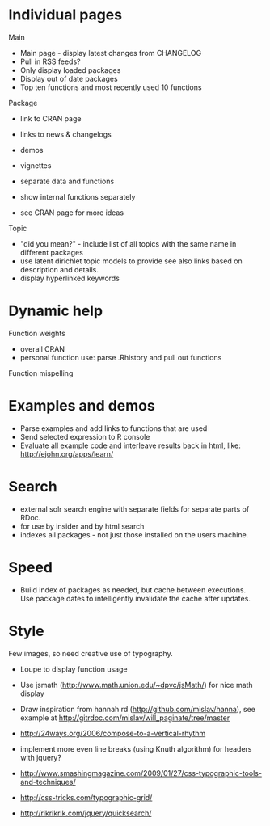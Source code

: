 Individual pages
================

Main

* Main page - display latest changes from CHANGELOG
* Pull in RSS feeds?
* Only display loaded packages
* Display out of date packages
* Top ten functions and most recently used 10 functions

Package

* link to CRAN page
* links to news & changelogs
* demos
* vignettes
* separate data and functions
* show internal functions separately

* see CRAN page for more ideas

Topic

* "did you mean?" - include list of all topics with the same name in different packages
* use latent dirichlet topic models to provide see also links based on description and details.
* display hyperlinked keywords

Dynamic help
============

Function weights
  * overall CRAN
  * personal function use: parse .Rhistory and pull out functions

Function mispelling

Examples and demos
==================

* Parse examples and add links to functions that are used
* Send selected expression to R console
* Evaluate all example code and interleave results back in html, like:
  http://ejohn.org/apps/learn/

Search
======

* external solr search engine with separate fields for separate parts of RDoc.
* for use by insider and by html search
* indexes all packages - not just those installed on the users machine.

Speed
=====

* Build index of packages as needed, but cache between executions.  
  Use package dates to intelligently invalidate the cache after updates.


Style
=====

Few images, so need creative use of typography.

* Loupe to display function usage
* Use jsmath (http://www.math.union.edu/~dpvc/jsMath/) for nice math display
* Draw inspiration from hannah rd (http://github.com/mislav/hanna), see example at http://gitrdoc.com/mislav/will_paginate/tree/master

* http://24ways.org/2006/compose-to-a-vertical-rhythm
* implement more even line breaks (using Knuth algorithm) for headers with jquery?
* http://www.smashingmagazine.com/2009/01/27/css-typographic-tools-and-techniques/
* http://css-tricks.com/typographic-grid/
* http://rikrikrik.com/jquery/quicksearch/